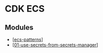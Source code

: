 CDK ECS
===

Modules
---

- [[ecs-patterns]]
- [[01-use-secrets-from-secrets-manager]]

[//begin]: # "Autogenerated link references for markdown compatibility"
[ecs-patterns]: ecs-patterns/ecs-patterns.md "ECS Patterns"
[01-use-secrets-from-secrets-manager]: 01-use-secrets-from-secrets-manager.md "Use secrets from secrets manager"
[//end]: # "Autogenerated link references"